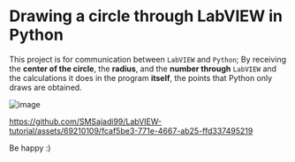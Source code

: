 # Drawing a circle through LabVIEW in Python

This project is for communication between `LabVIEW` and `Python`; By receiving the **center of the circle**, the **radius**, and the **number through** `LabVIEW` and the calculations it does in the program **itself**, the points that Python only draws are obtained.

![image](https://github.com/SMSajadi99/LabVIEW-tutorial/assets/69210109/893dcd4c-b066-4cbc-9bf1-a05d2844156b)


https://github.com/SMSajadi99/LabVIEW-tutorial/assets/69210109/fcaf5be3-771e-4667-ab25-ffd337495219


 Be happy :)
